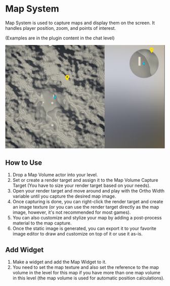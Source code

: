 # Map System
Map System is used to capture maps and display them on the screen. It handles player position, zoom, and points of interest.

(Examples are in the plugin content in the chat level)

![Map System](./MapSystem.png)

## How to Use
1. Drop a Map Volume actor into your level.
2. Set or create a render target and assign it to the Map Volume Capture Target (You have to size your render target based on your needs).
3. Open your render target and move around and play with the Ortho Width variable until you capture the desired map image.
4. Once capturing is done, you can right-click the render target and create an image texture (or you can use the render target directly as the map image, however, it's not recommended for most games).
5. You can also customize and stylize your map by adding a post-process material to the map capture.
6. Once the static image is generated, you can export it to your favorite image editor to draw and customize on top of it or use it as-is.

## Add Widget
1. Make a widget and add the Map Widget to it.
2. You need to set the map texture and also set the reference to the map volume in the level for this map if you have more than one map volume in this level (the map volume is used for automatic position calculations).